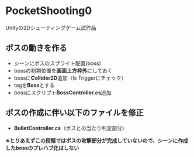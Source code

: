 # PocketShooting0
Unityの2Dシューティングゲーム試作品
## ボスの動きを作る
- シーンにボスのスプライト配置(boss)
- bossの初期位置を**画面上方枠外**にしておく
- bossに**Collider2D**追加（Is Triggerにチェック）
- tagを**Boss**とする
- bossにスクリプト**BossController.cs**追加

## ボスの作成に伴い以下のファイルを修正
- **BulletController.cs**（ボスとの当たり判定部分）

**※とりあえずこの段階ではボスの攻撃部分が完成していないので、シーンに作成したbossのプレハブ化はしない**
